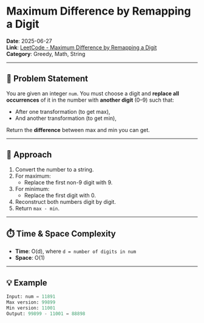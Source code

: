 # Maximum Difference by Remapping a Digit

**Date**: 2025-06-27  
**Link**: [LeetCode - Maximum Difference by Remapping a Digit](https://leetcode.com/problems/maximum-difference-by-remapping-a-digit/)  
**Category**: Greedy, Math, String

---

## 🧩 Problem Statement

You are given an integer `num`. You must choose a digit and **replace all occurrences** of it in the number with **another digit** (0–9) such that:

- After one transformation (to get max),
- And another transformation (to get min),

Return the **difference** between max and min you can get.

---

## 🚀 Approach

1. Convert the number to a string.
2. For maximum:
   - Replace the first non-9 digit with 9.
3. For minimum:
   - Replace the first digit with 0.
4. Reconstruct both numbers digit by digit.
5. Return `max - min`.

---

## ⏱️ Time & Space Complexity

- **Time**: O(d), where `d = number of digits in num`
- **Space**: O(1)

---

## 💡 Example

```python
Input: num = 11891
Max version: 99899
Min version: 11001
Output: 99899 - 11001 = 88898

